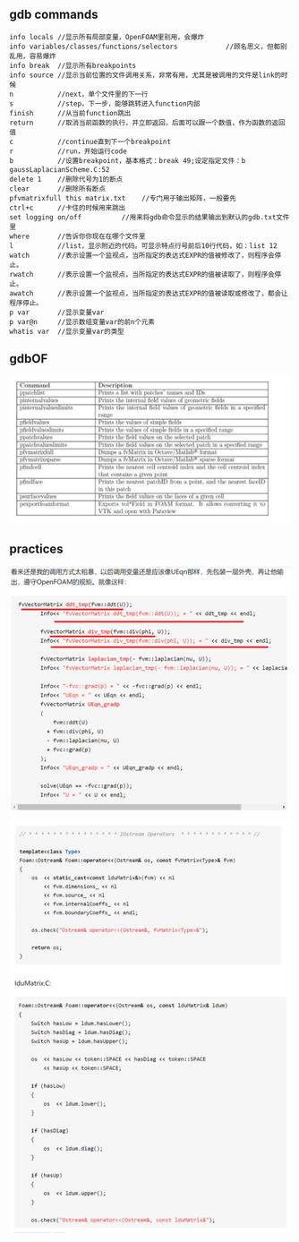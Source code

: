 ## gdb commands

```
info locals //显示所有局部变量，OpenFOAM里别用，会爆炸
info variables/classes/functions/selectors            //顾名思义，但都别乱用，容易爆炸
info break  //显示所有breakpoints
info source //显示当前位置的文件调用关系，非常有用，尤其是被调用的文件是link的时候
n           //next，单个文件里的下一行
s           //step，下一步，能够跳转进入function内部
finish      //从当前function跳出
return      //取消当前函数的执行，并立即返回，后面可以跟一个数值，作为函数的返回值
c           //continue直到下一个breakpoint
r           //run，开始运行code
b           //设置breakpoint，基本格式：break 49;设定指定文件：b gaussLaplacianScheme.C:52
delete 1    //删除代号为1的断点
clear       //删除所有断点
pfvmatrixfull this matrix.txt    //专门用于输出矩阵，一般要先
ctrl+c      //卡住的时候用来跳出
set logging on/off          //用来将gdb命令显示的结果输出到默认的gdb.txt文件里
where       //告诉你你现在在哪个文件里
l           //list，显示附近的代码。可显示特点行号前后10行代码，如：list 12
watch       //表示设置一个监视点，当所指定的表达式EXPR的值被修改了，则程序会停止。
rwatch      //表示设置一个监视点，当所指定的表达式EXPR的值被读取了，则程序会停止。
awatch      //表示设置一个监视点，当所指定的表达式EXPR的值被读取或修改了，都会让程序停止。
p var       //显示变量var
p var@n     //显示数组变量var的前n个元素
whatis var  //显示变量var的类型
```

## gdbOF

![](img/gdbOF_2020-11-05-16-25-48.png)

## practices

![](img/gdbOF_2020-11-05-16-51-31.png)
![](img/gdbOF_2020-11-05-16-51-43.png)
![](img/gdbOF_2020-11-05-16-52-04.png)
